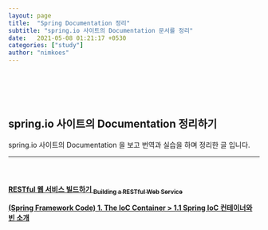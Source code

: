 ```yaml
---
layout: page
title:  "Spring Documentation 정리"
subtitle: "spring.io 사이트의 Documentation 문서를 정리"
date:   2021-05-08 01:21:17 +0530
categories: ["study"]
author: "nimkoes"
---
```

  
　  
　  
　  
## **spring.io 사이트의 Documentation 정리하기**
spring.io 사이트의 Documentation 을 보고 번역과 실습을 하며 정리한 글 입니다.  
  
---
　  
　  
[**RESTful 웹 서비스 빌드하기 <sub>Building a RESTful Web Service</sub>**][link_gs_001]
　  
  
[**(Spring Framework Code) 1. The IoC Container > 1.1 Spring IoC 컨테이너와 빈 소개**][link_core_001_001]
　  





[link_gs_001]:https://xxxelppa.tistory.com/263
[link_core_001_001]:https://xxxelppa.tistory.com/265